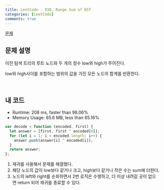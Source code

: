 ```yaml
---
title: LeetCode - 938. Range Sum of BST
categories: [LeetCode]
comments: true
---
```


[문제](https://leetcode.com/problems/range-sum-of-bst/)

## 문제 설명

이진 탐색 트리의 루트 노드와 두 개의 정수 low와 high가 주어진다.

low와 high사이를 포함하는 범위의 값을 가진 모든 노드의 합계를 반환한다.

<br>

## 내 코드

- Runtime: 208 ms, faster than 98.06%
- Memory Usage: 65.6 MB, less than 65.16%

```js
var decode = function (encoded, first) {
  let answer = [first, first ^ encoded[0]];
  for (let i = 1; i < encoded.length; i++) {
    answer.push(answer[i] ^ encoded[i]);
  }
  return answer;
};
```

1. 재귀를 사용해서 문제를 해결했다.
2. 해당 노드의 값이 low보다 같거나 크고, high보다 같거나 작은 수는 sum에 더한다.
3. 노드의 left와 right를 순회하면서 2번 로직은 수행하고, 더 이상 내려갈 곳이 없으면 return 되어 재귀를 종료할 수 있다.
